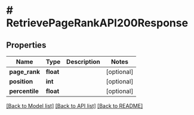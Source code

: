 # # RetrievePageRankAPI200Response

## Properties

Name | Type | Description | Notes
------------ | ------------- | ------------- | -------------
**page_rank** | **float** |  | [optional]
**position** | **int** |  | [optional]
**percentile** | **float** |  | [optional]

[[Back to Model list]](../../README.md#models) [[Back to API list]](../../README.md#endpoints) [[Back to README]](../../README.md)
